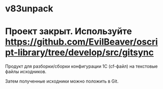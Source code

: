 v83unpack
=========

# Проект закрыт. Используйте https://github.com/EvilBeaver/oscript-library/tree/develop/src/gitsync 

Продукт для разборки/сборки конфигурации 1С (cf-файл) на текстовые файлы исходников. 

Затем полученные исходники можно положить в Git. 

